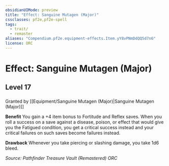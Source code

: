 ```yaml
---
obsidianUIMode: preview
title: "Effect: Sanguine Mutagen (Major)"
cssclasses: pf2e,pf2e-spell
tags:
  - trait/
  - remaster
aliases: "Compendium.pf2e.equipment-effects.Item.yY8vPNmDdQQ5d7n6"
license: ORC
---
```

# Effect: Sanguine Mutagen (Major)
## Level 17
### 






Granted by [[Equipment/Sanguine Mutagen (Major)|Sanguine Mutagen (Major)]]

**Benefit** You gain a +4 item bonus to Fortitude and Reflex saves. When you roll a success on a save against a disease, poison, or effect that would give you the Fatigued condition, you get a critical success instead and your critical failures on such saves become failures instead.

**Drawback** Whenever you take piercing or slashing damage, you take 1d6 bleed.

*Source: Pathfinder Treasure Vault (Remastered)*
*ORC*
